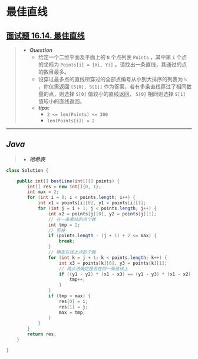 # 最佳直线

## [面试题 16.14. 最佳直线](https://leetcode.cn/problems/best-line-lcci/)

> - ***Question***
>   - 给定一个二维平面及平面上的 `N` 个点列表 `Points` ，其中第 `i` 个点的坐标为 `Points[i] = [Xi, Yi]` 。请找出一条直线，其通过的点的数目最多。
>   - 设穿过最多点的直线所穿过的全部点编号从小到大排序的列表为 `S` ，你仅需返回 `[S[0], S[1]]` 作为答案，若有多条直线穿过了相同数量的点，则选择 `S[0]` 值较小的直线返回， `S[0]` 相同则选择 `S[1]` 值较小的直线返回。
>   - ***tips:***
>     - `2 <= len(Points) <= 300`
>     - `len(Points[i]) = 2`

---

## *Java*

> - ***哈希表***

```java
class Solution {

    public int[] bestLine(int[][] points) {
        int[] res = new int[]{0, 1};
        int max = 2;
        for (int i = 0; i < points.length; i++) {
            int x1 = points[i][0], y1 = points[i][1];
            for (int j = i + 1; j < points.length; j++) {
                int x2 = points[j][0], y2 = points[j][1];
                // 在一条直线的点个数
                int tmp = 2;
                // 剪枝
                if (points.length - (j + 1) + 2 <= max) {
                    break;
                }
                // 确定在线上点的个数
                for (int k = j + 1; k < points.length; k++) {
                    int x3 = points[k][0], y3 = points[k][1];
                    // 两点法确定是否在同一条直线上
                    if ((y1 - y2) * (x1 - x3) == (y1 - y3) * (x1 - x2)) {
                        tmp++;
                    }
                }
                if (tmp > max) {
                    res[0] = i;
                    res[1] = j;
                    max = tmp;
                }
            }
        }
        return res;
    }

}
```
